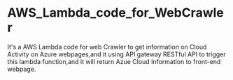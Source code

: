 # AWS_Lambda_code_for_WebCrawler

It's a AWS Lambda code for web Crawler to get information on Cloud Activity on Azure webpages,and it using API gateway RESTful API to trigger this lambda function,and it 
will return Azue Cloud Information to front-end webpage.

